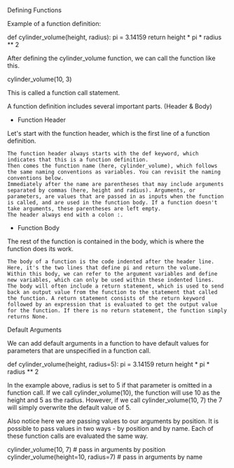 Defining Functions

Example of a function definition:

def cylinder_volume(height, radius):
    pi = 3.14159
    return height * pi * radius ** 2

After defining the cylinder_volume function, we can call the function like this.

cylinder_volume(10, 3)

This is called a function call statement.

A function definition includes several important parts. (Header & Body)

- Function Header

Let's start with the function header, which is the first line of a function definition.

    The function header always starts with the def keyword, which indicates that this is a function definition.
    Then comes the function name (here, cylinder_volume), which follows the same naming conventions as variables. You can revisit the naming conventions below.
    Immediately after the name are parentheses that may include arguments separated by commas (here, height and radius). Arguments, or parameters, are values that are passed in as inputs when the function is called, and are used in the function body. If a function doesn't take arguments, these parentheses are left empty.
    The header always end with a colon :.

- Function Body

The rest of the function is contained in the body, which is where the function does its work.

    The body of a function is the code indented after the header line. Here, it's the two lines that define pi and return the volume.
    Within this body, we can refer to the argument variables and define new variables, which can only be used within these indented lines.
    The body will often include a return statement, which is used to send back an output value from the function to the statement that called the function. A return statement consists of the return keyword followed by an expression that is evaluated to get the output value for the function. If there is no return statement, the function simply returns None.

Default Arguments

We can add default arguments in a function to have default values for parameters that are unspecified in a function call.

def cylinder_volume(height, radius=5):
    pi = 3.14159
    return height * pi * radius ** 2

In the example above, radius is set to 5 if that parameter is omitted in a function call. If we call cylinder_volume(10), the function will use 10 as the height and 5 as the radius. However, if we call cylinder_volume(10, 7) the 7 will simply overwrite the default value of 5.

Also notice here we are passing values to our arguments by position. It is possible to pass values in two ways - by position and by name. Each of these function calls are evaluated the same way.

cylinder_volume(10, 7)  # pass in arguments by position
cylinder_volume(height=10, radius=7)  # pass in arguments by name

